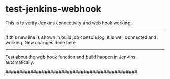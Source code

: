# test-jenkins-webhook
This is to verify Jenkins connectivity and web hook working.

************************
If this new line is shown in build job console log, it is well connected and working.
New changes done here.
************************
Test about the web hook function and build happen in Jenkins automatically.


###############################################
